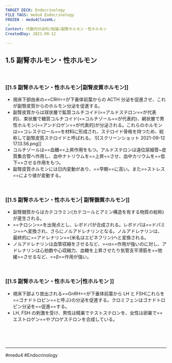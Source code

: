 ```yaml
---
TARGET DECK: Endocrinology
FILE TAGS: medu4 Endocrinology
FROZEN - medu4ClozeHL:
 : 
Context: 代謝内分泌科/総論/副腎ホルモン・性ホルモン
CreatedDay: 2021-09-12

---
```


## 1.5 副腎ホルモン・性ホルモン

<br>

### [[1.5 副腎ホルモン・性ホルモン|副腎皮質ホルモン]]
* 視床下部由来の==CRH==が下垂体前葉からの ACTH 分泌を促進させ、これが副腎皮質からのホルモン分泌を促進する。
* 副腎皮質からは球状層で鉱質コルチコイド(==アルドステロン==が代表的)、束状層で糖質コルチコイド(==コルチゾール==が代表的)、網状層で男性ホルモン(==アンドロゲン==が代表的)が分泌される。これらのホルモンは==コレステロール==を材料に形成され、ステロイド骨格を持つため、総称して副腎皮質ステロイドと呼ばれる。
![[スクリーンショット 2021-09-12 17.13.56.png]]
* コルチゾールは==血糖==上昇作用をもつ。アルドステロンは遠位尿細管~皮質集合管へ作用し、血中ナトリウムを==上昇==させ、血中カリウムを==低下==させる作用をもつ。
* 副腎皮質ホルモンには日内変動があり、==早朝==に高い。また==ストレス==により値が変動する。
<!--ID: 1631507958166-->





<br>

### [[1.5 副腎ホルモン・性ホルモン| 副腎髄質ホルモン]]
* 副腎髄質からはカテコラミン(カテコールとアミン構造を有する物質の総称)が産生される。 
* ==チロシン==を出発点とし、レボドパが合成される。レボドパは==ドパミン==へ変換され、さらにノルアドレナリンとなる。ノルアドレナリンは、最終的に==アドレナリン==(米名はエピネフリン)へと変換される。
* ノルアドレナリンは血管収縮をさせるなど、==α==作用が強いのに対し、アドレナリンは心拍数や心収縮力、血糖を上昇させたり気管支平滑筋を==弛緩==させるなど、==β==作用が強い。
<!--ID: 1631507958182-->


<br>


### [[1.5 副腎ホルモン・性ホルモン|性ホルモン ]]
* 視床下部より放出される==GnRH==が下垂体前葉から LH と FSH(これらを==ゴナドトロピン==と呼ぶ)の分泌を促進する。クロミフェンはゴナドトロピン分泌を==促進==する。
* LH, FSH の刺激を受け、男性は精巣でテストステロンを、女性は卵巣で==エストロゲン==やプロゲステロンを合成している。
 
<!--ID: 1631507958190-->





<br><br><br>

---
#medu4 #Endocrinology 

